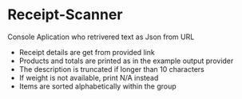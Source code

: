# Receipt-Scanner<br>
Console Aplication who retrivered text as Json from URL<br>

- Receipt details are get from provided link<br>
- Products and totals are printed as in the example output provider<br>
- The description is truncated if longer than 10 characters<br>
- If weight is not available, print N/A instead<br>
- Items are sorted alphabetically within the group<br>
